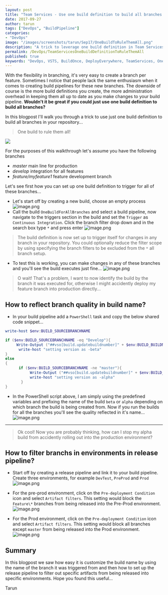 ```yaml
---
layout: post
title: "Team Services - Use one build definition to build all branches & release selectively"
date: 2017-09-27
author: tarun
tags: ["DevOps", "BuildPipeline"]
categories:
- "DevOps"
image: "/images/screenshots/tarun/Sep17/OneBuildToRuleThemAll.png"
description: "A trick to leverage one build definition in Team Services to build all branches. How to update the build name from the build pipeline to reflect the name of the branch or the quality of the artifacts. One Build to Rule them all! How to map branches to release environments in Team Services."
permalink: /DevOps/TeamServicesOneBuildDefinitionToRuleThemAll
published: true
keywords: "DevOps, VSTS, BuildOnce, DeployEverywhere, TeamServices, One build for all branches, One build definition, BuildDefinition, TFS Build, Team Build, Build Pipeline, Release Pipeline, Continuous Delivery with Team Services"
---
```

With the flexibility in branching, it's very easy to create a branch per feature. Sometimes I notice that people lack the same enthusiasm when it comes to creating build pipelines for these new branches. The downside of course is the more build definitions you create, the more administration overhead in keeping them all up to date as you make changes to your build pipeline. **Wouldn't it be great if you could just use one build definition to build all branches?**
<!--more-->
In this blogpost I'll walk you through a trick to use just one build definition to build all branches in your repository... 

> One build to rule them all!  

![]({{site.url}}/images/screenshots/tarun/Sep17/HappySurprised.gif)


For the purposes of this walkthrough let's assume you have the following branches

- *master* main line for production
- *develop* integration for all features 
- *feature/myfeature1* feature development branch

Let's see first how you can set up one build definition to trigger for all of these branches... 
+ Let's start off by creating a new build, choose an empty process
    ![image.png]({{site.url}}/images/screenshots/tarun/Sep17/image-b6175ef2-9bfb-48de-81c3-1a45f6f9b927.png)
+ Call the build `OneBuildForAllBranches` and select a build pipeline, now navigate to the triggers section in the build and set the `Trigger` as `Continuous Integration`. Click the branch filter drop down and in the search box type `*` and press enter
  ![image.png]({{site.url}}/images/screenshots/tarun/Sep17/image-4af4d89c-fb8c-4237-97d2-8430422dd66a.png)

> The build definition is now set up to trigger itself for changes in any branch in your repository. You could optionally reduce the filter scope by using specifying the branch filters to be excluded from the `*` all branch setup. 

+ To test this is working, you can make changes in any of these branches and you'll see the build executes just fine... 
  ![image.png]({{site.url}}/images/screenshots/tarun/Sep17/image-3429f0df-7f1a-41ea-a575-8b4b6265b74b.png)

> O wait! That's a problem, I want to now identify the build by the branch it was executed for, otherwise I might accidently deploy my feature branch into production directly... 

## How to reflect branch quality in build name?

+ In your build pipeline add a `PowerShell` task and copy the below shared code snippet...

``` PowerShell
write-host $env:BUILD_SOURCEBRANCHNAME

if ($env:BUILD_SOURCEBRANCHNAME -eq "Develop"){
     Write-Output ("##vso[build.updatebuildnumber]" + $env:BUILD_BUILDNUMBER+"-beta")
      write-host "setting version as -beta"
}
else 
{
      if ($env:BUILD_SOURCEBRANCHNAME -ne "master"){
           Write-Output ("##vso[build.updatebuildnumber]" + $env:BUILD_BUILDNUMBER+"-alpha")
           write-host "setting version as -alpha"
       }
}
```

+ In the PowerShell script above, I am simply using the predefined variables and prefixing the name of the build `beta` or `alpha` depending on which branch the build is being created from. Now if you run the builds for all the branches you'll see the quality reflected in it's name... 
   ![image.png]({{site.url}}/images/screenshots/tarun/Sep17/image-0958ed3e-b1e5-4a7f-867e-303d2b71d653.png)

<hr/>

> Ok cool! Now you are probably thinking, how can I stop my alpha build from accidently rolling out into the production environment?

## How to filter branchs in environments in release pipeline?

+ Start off by creating a release pipeline and link it to your build pipeline. Create three environments, for example `DevTest`, `PreProd` and `Prod`
   ![image.png]({{site.url}}/images/screenshots/tarun/Sep17/image-857253b2-8c08-495a-b396-9d29ec920b30.png)

+ For the pre-prod environment, click on the `Pre-deployment Condition` icon and select `Artifact filters`. This setting would block the `Feature\*` branches from being released into the Pre-Prod environment. 
   ![image.png]({{site.url}}/images/screenshots/tarun/Sep17/image-0b022ddf-1ee9-43a4-b255-9f385b09ca84.png)

+ For the Prod environment, click on the `Pre-deployment Condition` icon and select `Artifact filters`. This setting would block all branches except `master` from being released into the Prod environment. 
   ![image.png]({{site.url}}/images/screenshots/tarun/Sep17/image-03d0e0af-efff-4b32-8894-5a05dc996e49.png)

## Summary 
In this blogpost we saw how easy it is customize the build name by using the name of the branch it was triggered from and then how to set up the release pipeline to filter out specific artifacts from being released into specific environments. Hope you found this useful... 

Tarun 
